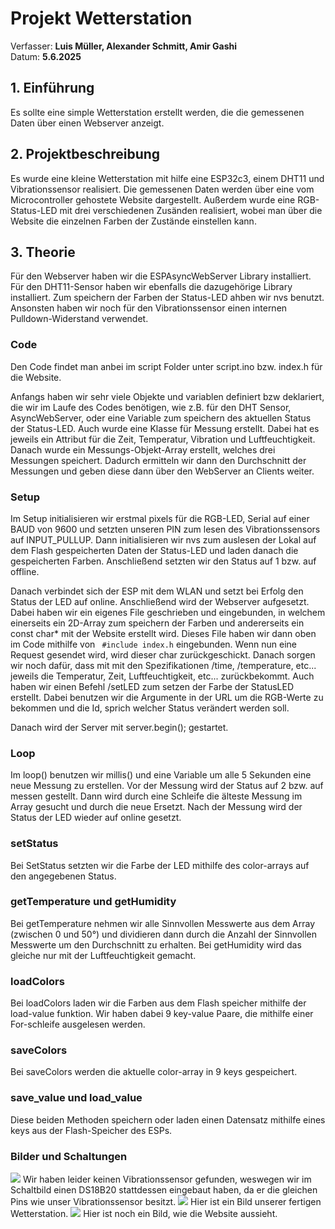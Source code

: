# Projekt Wetterstation
Verfasser: **Luis Müller, Alexander Schmitt, Amir Gashi**  
Datum: **5.6.2025** 

## 1.  Einführung

Es sollte eine simple Wetterstation erstellt werden, die die gemessenen Daten über einen Webserver anzeigt. 

## 2.  Projektbeschreibung

Es wurde eine kleine Wetterstation mit hilfe eine ESP32c3, einem DHT11 und Vibrationssensor realisiert. Die gemessenen Daten werden über eine vom Microcontroller gehostete Website dargestellt. Außerdem wurde eine RGB-Status-LED mit drei verschiedenen Zusänden realisiert, wobei man über die Website die einzelnen Farben der Zustände einstellen kann. 

## 3.  Theorie
Für den Webserver haben wir die ESPAsyncWebServer Library installiert. Für den DHT11-Sensor haben wir ebenfalls die dazugehörige Library installiert. Zum speichern der Farben der Status-LED ahben wir nvs benutzt.
Ansonsten haben wir noch für den Vibrationssensor einen internen Pulldown-Widerstand verwendet.


### Code
Den Code findet man anbei im script Folder unter script.ino bzw. index.h für die Website.

Anfangs haben wir sehr viele Objekte und variablen definiert bzw deklariert, die wir im Laufe des Codes benötigen, wie z.B. für den DHT Sensor, AsyncWebServer, oder eine Variable zum speichern des aktuellen Status der Status-LED. Auch wurde eine Klasse für Messung erstellt. Dabei hat es jeweils ein Attribut für die Zeit, Temperatur, Vibration und Luftfeuchtigkeit. Danach wurde ein Messungs-Objekt-Array erstellt, welches drei Messungen speichert. Dadurch ermitteln wir dann den Durchschnitt der Messungen und geben diese dann über den WebServer an Clients weiter. 


### Setup
Im Setup initialisieren wir erstmal pixels für die RGB-LED, Serial auf einer BAUD von 9600 und setzten unseren PIN zum lesen des Vibrationssensors auf INPUT_PULLUP.
Dann initialisieren wir nvs zum auslesen der Lokal auf dem Flash gespeicherten Daten der Status-LED und laden danach die gespeicherten Farben. Anschließend setzten wir den Status auf 1 bzw. auf offline.

Danach verbindet sich der ESP mit dem WLAN und setzt bei Erfolg den Status der LED auf online. Anschließend wird der Webserver aufgesetzt. Dabei haben wir ein eigenes File geschrieben und eingebunden, in welchem einerseits ein 2D-Array zum speichern der Farben und andererseits ein const char* mit der Website erstellt wird. Dieses File haben wir dann oben im Code mithilfe von ``` #include index.h``` eingebunden. Wenn nun eine Request gesendet wird, wird dieser char zurückgeschickt.
Danach sorgen wir noch dafür, dass mit mit den Spezifikationen /time, /temperature, etc... jeweils die Temperatur, Zeit, Luftfeuchtigkeit, etc... zurückbekommt. Auch haben wir einen Befehl /setLED zum setzen der Farbe der StatusLED erstellt. Dabei benutzen wir die Argumente in der URL um die RGB-Werte zu bekommen und die Id, sprich welcher Status verändert werden soll.

Danach wird der Server mit server.begin(); gestartet.

### Loop
Im loop() benutzen wir millis() und eine Variable um alle 5 Sekunden eine neue Messung zu erstellen. Vor der Messung wird der Status auf 2 bzw. auf messen gestellt. Dann wird durch eine Schleife die älteste Messung im Array gesucht und durch die neue Ersetzt. Nach der Messung wird der Status der LED wieder auf online gesetzt.

### setStatus
Bei SetStatus setzten wir die Farbe der LED mithilfe des color-arrays auf den angegebenen Status.

### getTemperature und getHumidity
Bei getTemperature nehmen wir alle Sinnvollen Messwerte aus dem Array (zwischen 0 und 50°) und dividieren dann durch die Anzahl der Sinnvollen Messwerte um den Durchschnitt zu erhalten. Bei getHumidity wird das gleiche nur mit der Luftfeuchtigkeit gemacht.


### loadColors
Bei loadColors laden wir die Farben aus dem Flash speicher mithilfe der load-value funktion. Wir haben dabei 9 key-value Paare, die mithilfe einer For-schleife ausgelesen werden.

### saveColors
Bei saveColors werden die aktuelle color-array in 9 keys gespeichert.

### save_value und load_value
Diese beiden Methoden speichern oder laden einen Datensatz mithilfe eines keys aus der Flash-Speicher des ESPs.

### Bilder und Schaltungen
<image src="Bilder/schaltbild.jpg">
Wir haben leider keinen Vibrationssensor gefunden, weswegen wir im Schaltbild einen DS18B20 stattdessen eingebaut haben, da er die gleichen Pins wie unser Vibrationssensor besitzt. 

<image src="Bilder/Wetterstation.jpg">
Hier ist ein Bild unserer fertigen Wetterstation.
  
<image src="Bilder/website.jpg">
Hier ist noch ein Bild, wie die Website aussieht.
